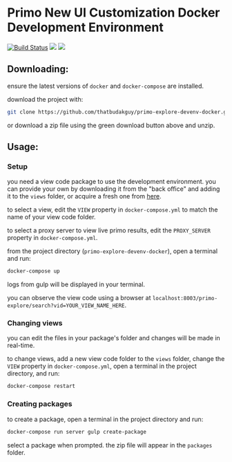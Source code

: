 # Primo New UI Customization Docker Development Environment

[![Build Status](https://travis-ci.org/thatbudakguy/primo-explore-devenv-docker.svg?branch=master)](https://travis-ci.org/thatbudakguy/primo-explore-devenv-docker) [![](https://images.microbadger.com/badges/version/watzek/primo-explore-devenv.svg)](http://microbadger.com/images/watzek/omeka "Get your own version badge on microbadger.com") [![](https://images.microbadger.com/badges/image/watzek/primo-explore-devenv.svg)](https://microbadger.com/images/watzek/omeka "Get your own image badge on microbadger.com")

## Downloading:

ensure the latest versions of `docker` and `docker-compose` are installed.

download the project with:
```sh
git clone https://github.com/thatbudakguy/primo-explore-devenv-docker.git
```
or download a zip file using the green download button above and unzip.

## Usage:

### Setup

you need a view code package to use the development environment. you can provide your own by downloading it from the "back office" and adding it to the `views` folder, or acquire a fresh one from [here](https://github.com/ExLibrisGroup/primo-explore-package).

to select a view, edit the `VIEW` property in `docker-compose.yml` to match the name of your view code folder.

to select a proxy server to view live primo results, edit the `PROXY_SERVER` property in `docker-compose.yml`.

from the project directory (`primo-explore-devenv-docker`), open a terminal and run:
```sh
docker-compose up
```

logs from gulp will be displayed in your terminal.

you can observe the view code using a browser at `localhost:8003/primo-explore/search?vid=YOUR_VIEW_NAME_HERE`.

### Changing views

you can edit the files in your package's folder and changes will be made in real-time.

to change views, add a new view code folder to the `views` folder, change the `VIEW` property in `docker-compose.yml`, open a terminal in the project directory, and run:
```sh
docker-compose restart
```

### Creating packages

to create a package, open a terminal in the project directory and run:
```sh
docker-compose run server gulp create-package
```
select a package when prompted. the zip file will appear in the `packages` folder.
